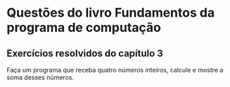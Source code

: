 # Questões do livro Fundamentos da programa de computação

## Exercícios **resolvidos** do capítulo 3

Faça um programa que receba quatro números inteiros, calcule e mostre a soma desses números.

